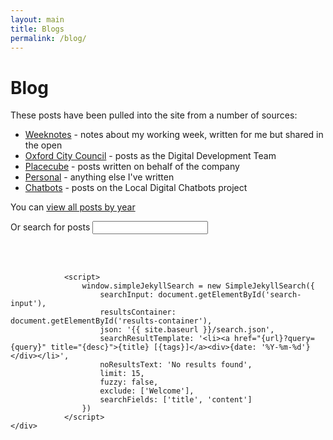 ```yaml
---
layout: main
title: Blogs
permalink: /blog/
--- 
```

<div class="page-header">
<h1>Blog</h1>
</div>

These posts have been pulled into the site from a number of sources:
- [Weeknotes](/tags/weeknotes/) - notes about my working week, written for me but shared in the open
- [Oxford City Council](/tags/oxford/) - posts as the Digital Development Team
- [Placecube](/tags/placecube/) - posts written on behalf of the company
- [Personal](/tags/personal/) - anything else I've written
- [Chatbots](https://localdigitalchatbots.github.io/archive/) - posts on the Local Digital Chatbots project
 
 
You can [view all posts by year](/all-posts/)
<div>
    <div>
         <label for="search-input">Or search for posts</label>
         <input type="search" id="search-input" placeholder=" ">

<br/><br/>
         <ul id="results-container"></ul>
    </div>

                <script>
                    window.simpleJekyllSearch = new SimpleJekyllSearch({
                        searchInput: document.getElementById('search-input'),
                        resultsContainer: document.getElementById('results-container'),
                        json: '{{ site.baseurl }}/search.json',
                        searchResultTemplate: '<li><a href="{url}?query={query}" title="{desc}">{title} [{tags}]</a><div>{date: '%Y-%m-%d'}</div></li>',
                        noResultsText: 'No results found',
                        limit: 15,
                        fuzzy: false,
                        exclude: ['Welcome'],
                        searchFields: ['title', 'content']
                    })
                </script>
    </div>  
